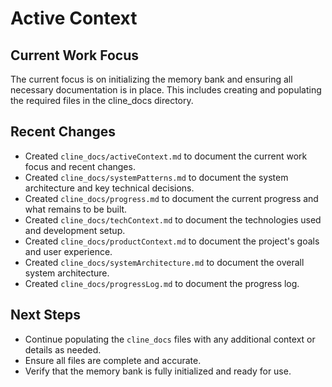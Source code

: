 # Active Context

## Current Work Focus

The current focus is on initializing the memory bank and ensuring all necessary documentation is in place. This includes creating and populating the required files in the cline_docs directory.

## Recent Changes

- Created `cline_docs/activeContext.md` to document the current work focus and recent changes.
- Created `cline_docs/systemPatterns.md` to document the system architecture and key technical decisions.
- Created `cline_docs/progress.md` to document the current progress and what remains to be built.
- Created `cline_docs/techContext.md` to document the technologies used and development setup.
- Created `cline_docs/productContext.md` to document the project's goals and user experience.
- Created `cline_docs/systemArchitecture.md` to document the overall system architecture.
- Created `cline_docs/progressLog.md` to document the progress log.

## Next Steps

- Continue populating the `cline_docs` files with any additional context or details as needed.
- Ensure all files are complete and accurate.
- Verify that the memory bank is fully initialized and ready for use.
